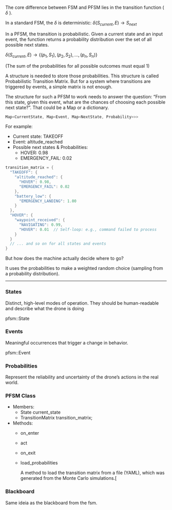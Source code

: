 The core difference between FSM and PFSM lies in the transition function ( $\delta$ ).

In a standard FSM, the $\delta$ is deterministic: $\delta(S_{current}, E) \rightarrow S_{next}$

In a PFSM, the transition is probabilistic. Given a current state and an input event, the function returns a probability distribution over the set of all possible next states.

$\delta(S_{current}, E) \rightarrow \{ (p_1, S_1), (p_2, S_2), ..., (p_n, S_n) \}$

(The sum of the probabilities for all possible outcomes must equal 1)

A structure is needed to store those probabilities. This structure is called Probabilistic Transition Matrix. But for a system where transitions are triggered by events, a simple matrix is not enough.

The structure for such a PFSM to work needs to answer the question: “From this state, given this event, what are the chances of choosing each possible next state?”. That could be a Map or a dictionary.

```cpp
Map<CurrentState, Map<Event, Map<NextState, Probability>>>
```

For example:

- Current state: TAKEOFF
- Event: altitude_reached
- Possible next states & Probabilities:
    - HOVER: 0.98
    - EMERGENCY_FAIL: 0.02

```cpp
transition_matrix = {
  "TAKEOFF": {
    "altitude_reached": {
      "HOVER": 0.98,
      "EMERGENCY_FAIL": 0.02
    },
    "battery_low": {
      "EMERGENCY_LANDING": 1.00
    }
  },
  "HOVER": {
    "waypoint_received": {
      "NAVIGATING": 0.99,
      "HOVER": 0.01  // Self-loop: e.g., command failed to process
    }
  }
  // ... and so on for all states and events
}
```

But how does the machine actually decide where to go?

It uses the probabilities to make a weighted random choice (sampling from a probability distribution).

---

### States

Distinct, high-level modes of operation. They should be human-readable and describe what the drone is doing

pfsm::State

### Events

Meaningful occurrences that trigger a change in behavior.

pfsm::Event

### Probabilities

Represent the reliability and uncertainty of the drone’s actions in the real world.

### PFSM Class

- Members:
    - State current_state
    - TransitionMatrix transition_matrix;
- Methods:
    - on_enter
    - act
    - on_exit
    - load_probabilities
        
        A method to load the transition matrix from a file (YAML), which was generated from the Monte Carlo simulations.[
        

### Blackboard

Same ideia as the blackboard from the fsm.